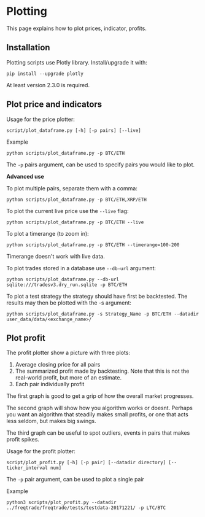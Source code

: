 # Plotting
This page explains how to plot prices, indicator, profits.

## Installation

Plotting scripts use Plotly library. Install/upgrade it with:

```
pip install --upgrade plotly
```

At least version 2.3.0 is required.

## Plot price and indicators
Usage for the price plotter:

```
script/plot_dataframe.py [-h] [-p pairs] [--live]
```

Example
```
python scripts/plot_dataframe.py -p BTC/ETH
```

The `-p` pairs argument, can be used to specify
pairs you would like to plot.

**Advanced use**

To plot multiple pairs, separate them with a comma:
```
python scripts/plot_dataframe.py -p BTC/ETH,XRP/ETH
```

To plot the current live price use the `--live` flag:
```
python scripts/plot_dataframe.py -p BTC/ETH --live
```

To plot a timerange (to zoom in):
```
python scripts/plot_dataframe.py -p BTC/ETH --timerange=100-200
```
Timerange doesn't work with live data.

To plot trades stored in a database use `--db-url` argument:
```
python scripts/plot_dataframe.py --db-url sqlite:///tradesv3.dry_run.sqlite -p BTC/ETH
```

To plot a test strategy the strategy should have first be backtested.
The results may then be plotted with the -s argument:
```
python scripts/plot_dataframe.py -s Strategy_Name -p BTC/ETH --datadir user_data/data/<exchange_name>/
```

## Plot profit

The profit plotter show a picture with three plots:
1) Average closing price for all pairs
2) The summarized profit made by backtesting.
   Note that this is not the real-world profit, but
   more of an estimate.
3) Each pair individually profit

The first graph is good to get a grip of how the overall market
progresses.

The second graph will show how you algorithm works or doesnt.
Perhaps you want an algorithm that steadily makes small profits,
or one that acts less seldom, but makes big swings.

The third graph can be useful to spot outliers, events in pairs
that makes profit spikes.

Usage for the profit plotter:

```
script/plot_profit.py [-h] [-p pair] [--datadir directory] [--ticker_interval num]
```

The `-p` pair argument, can be used to plot a single pair

Example
```
python3 scripts/plot_profit.py --datadir ../freqtrade/freqtrade/tests/testdata-20171221/ -p LTC/BTC
```
